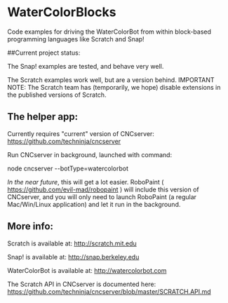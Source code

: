 WaterColorBlocks
================

Code examples for driving the WaterColorBot from within block-based programming languages like Scratch and Snap!

##Current project status:

The Snap! examples are tested, and behave very well.

The Scratch examples work well, but are a version behind.  IMPORTANT NOTE: The Scratch team has (temporarily, we hope) disable extensions in the published versions of Scratch. 



## The helper app:
Currently requires "current" version of CNCserver:  https://github.com/techninja/cncserver

Run CNCserver in background, launched with command:

  node cncserver --botType=watercolorbot 
  
*In the near future*, this will get a lot easier. RoboPaint ( https://github.com/evil-mad/robopaint ) will include this version of CNCserver, and you will only need to launch RoboPaint (a regular Mac/Win/Linux application) and let it run in the background.  
  
## More info:

Scratch is available at: http://scratch.mit.edu

Snap! is available at: http://snap.berkeley.edu

WaterColorBot is available at: http://watercolorbot.com

The Scratch API in CNCserver is documented here: https://github.com/techninja/cncserver/blob/master/SCRATCH.API.md
